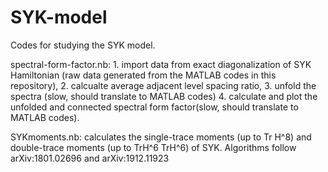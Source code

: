 # SYK-model
Codes for studying the SYK model.

spectral-form-factor.nb: 
    1. import data from exact diagonalization of SYK Hamiltonian (raw data generated from the MATLAB codes in this                      repository),
    2. calcualte average adjacent level spacing ratio,
    3. unfold the spectra (slow, should translate to MATLAB codes)
    4. calculate and plot the unfolded and connected spectral form factor(slow, should translate to MATLAB codes).

SYKmoments.nb: calculates the single-trace moments (up to Tr H^8) and double-trace moments (up to TrH^6 TrH^6) of SYK. Algorithms follow arXiv:1801.02696 and arXiv:1912.11923
